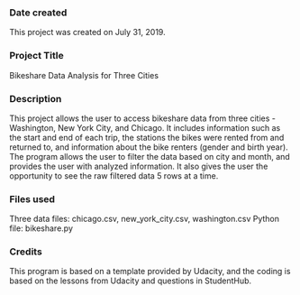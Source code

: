 ### Date created
This project was created on July 31, 2019.

### Project Title
Bikeshare Data Analysis for Three Cities

### Description
This project allows the user to access bikeshare data from three cities - Washington, New York City, and Chicago.  It includes information such as the start and end of each trip, the stations the bikes were rented from and returned to, and information about the bike renters (gender and birth year).  The program allows the user to filter the data based on city and month, and provides the user with analyzed information.  It also gives the user the opportunity to see the raw filtered data 5 rows at a time.

### Files used
Three data files: chicago.csv, new_york_city.csv, washington.csv
Python file: bikeshare.py

### Credits
This program is based on a template provided by Udacity, and the coding is based on the lessons from Udacity and questions in StudentHub.
